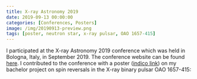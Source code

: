 ```yaml
---
title: X-ray Astronomy 2019
date: 2019-09-13 00:00:00
categories: [Conferences, Posters]
image: /img/20190913-preview.png
tags: [poster, neutron star, x-ray pulsar, OAO 1657-415]
---
```


I participated at the X-ray Astronomy 2019 conference which was held in Bologna, Italy, in September 2019. The conference website can be found [here](https://indico.ict.inaf.it/event/720/). I contributed to the conference with a poster ([indico link](https://indico.ict.inaf.it/event/720/contributions/5660/)) on my bachelor project on spin reversals in the X-ray binary pulsar OAO 1657-415: 

<object data="/img/20190913-OAO1657.pdf" width="750px" height="1050px">
    <embed src="/img/20190913-OAO1657.pdf">
    </embed>
</object>